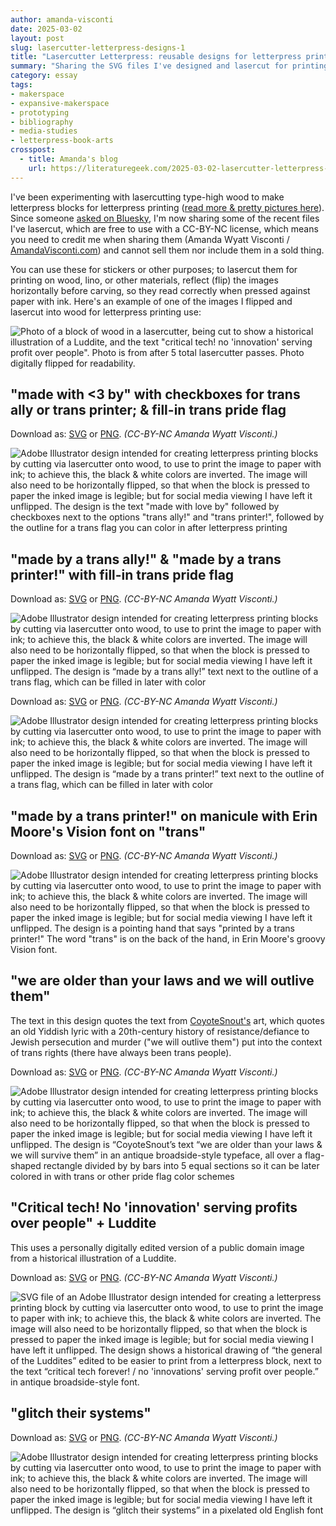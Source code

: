 ```yaml
---
author: amanda-visconti
date: 2025-03-02
layout: post
slug: lasercutter-letterpress-designs-1
title: "Lasercutter Letterpress: reusable designs for letterpress printing blocks, stickers, & more"
summary: "Sharing the SVG files I've designed and lasercut for printing, for others to reuse CC-BY-NC."
category: essay
tags:
- makerspace
- expansive-makerspace
- prototyping
- bibliography
- media-studies
- letterpress-book-arts
crosspost:
  - title: Amanda's blog
    url: https://literaturegeek.com/2025-03-02-lasercutter-letterpress-designs-1
---
```


I've been experimenting with lasercutting type-high wood to make letterpress blocks for letterpress printing ([read more & pretty pictures here](https://literaturegeek.com/2025-03-01-lasercutter-letterpress)). Since someone [asked on Bluesky](https://bsky.app/profile/chronotope.aramzs.xyz/post/3li5kdaatkk2k), I'm now sharing some of the recent files I've lasercut, which are free to use with a CC-BY-NC license, which means you need to credit me when sharing them (Amanda Wyatt Visconti / [AmandaVisconti.com](https://AmandaVisconti.com)) and cannot sell them nor include them in a sold thing. 

You can use these for stickers or other purposes; to lasercut them for printing on wood, lino, or other materials, reflect (flip) the images horizontally before carving, so they read correctly when pressed against paper with ink. Here's an example of one of the images I flipped and lasercut into wood for letterpress printing use:

![Photo of a block of wood in a lasercutter, being cut to show a historical illustration of a Luddite, and the text "critical tech! no 'innovation' serving profit over people". Photo is from after 5 total lasercutter passes. Photo digitally flipped for readability. ](https://literaturegeek.com/assets/post-media/2025-03-01-lasercutting-letterpress/luddite1.jpg)

## "made with <3 by" with checkboxes for trans ally or trans printer; & fill-in trans pride flag

Download as: [SVG](https://literaturegeek.com/assets/post-media/2025-03-03-lasercutter-letterpress-designs-1/made-with-love-by-trans-ally-printer_CCBYNC-AmandaWyattVisconti.svg) or [PNG](https://literaturegeek.com/assets/post-media/2025-03-03-lasercutter-letterpress-designs-1/made-with-love-by-trans-ally-printer_CCBYNC-AmandaWyattVisconti.png). *(CC-BY-NC Amanda Wyatt Visconti.)*

![Adobe Illustrator design intended for creating letterpress printing blocks by cutting via lasercutter onto wood, to use to print the image to paper with ink; to achieve this, the black & white colors are inverted. The image will also need to be horizontally flipped, so that when the block is pressed to paper the inked image is legible; but for social media viewing I have left it unflipped. The design is the text "made with love by" followed by checkboxes next to the options "trans ally!" and "trans printer!", followed by the outline for a trans flag you can color in after letterpress printing](https://literaturegeek.com/assets/post-media/2025-03-03-lasercutter-letterpress-designs-1/made-with-love-by-trans-ally-printer_CCBYNC-AmandaWyattVisconti.svg)

## "made by a trans ally!" & "made by a trans printer!" with fill-in trans pride flag

Download as: [SVG](https://literaturegeek.com/assets/post-media/2025-03-03-lasercutter-letterpress-designs-1/made-by-trans-ally_CCBYNC-AmandaWyattVisconti-1.svg) or [PNG](https://literaturegeek.com/assets/post-media/2025-03-03-lasercutter-letterpress-designs-1/made-by-trans-ally_CCBYNC-AmandaWyattVisconti-1.png). *(CC-BY-NC Amanda Wyatt Visconti.)*

![Adobe Illustrator design intended for creating letterpress printing blocks by cutting via lasercutter onto wood, to use to print the image to paper with ink; to achieve this, the black & white colors are inverted. The image will also need to be horizontally flipped, so that when the block is pressed to paper the inked image is legible; but for social media viewing I have left it unflipped. The design is “made by a trans ally!” text next to the outline of a trans flag, which can be filled in later with color](https://literaturegeek.com/assets/post-media/2025-03-03-lasercutter-letterpress-designs-1/made-by-trans-ally_CCBYNC-AmandaWyattVisconti-1.svg)

Download as: [SVG](https://literaturegeek.com/assets/post-media/2025-03-03-lasercutter-letterpress-designs-1/made-by-trans-printer_CCBYNC-AmandaWyattVisconti-1.svg) or [PNG](https://literaturegeek.com/assets/post-media/2025-03-03-lasercutter-letterpress-designs-1/made-by-trans-printer_CCBYNC-AmandaWyattVisconti-1.png). *(CC-BY-NC Amanda Wyatt Visconti.)*

![Adobe Illustrator design intended for creating letterpress printing blocks by cutting via lasercutter onto wood, to use to print the image to paper with ink; to achieve this, the black & white colors are inverted. The image will also need to be horizontally flipped, so that when the block is pressed to paper the inked image is legible; but for social media viewing I have left it unflipped. The design is “made by a trans printer!” text next to the outline of a trans flag, which can be filled in later with color](https://literaturegeek.com/assets/post-media/2025-03-03-lasercutter-letterpress-designs-1/made-by-trans-printer_CCBYNC-AmandaWyattVisconti-1.svg)

## "made by a trans printer!" on manicule with Erin Moore's Vision font on "trans"

Download as: [SVG](https://literaturegeek.com/assets/post-media/2025-03-03-lasercutter-letterpress-designs-1/printed-by-trans-printer_VisionFont-ErinMoore_CCBYNC-AmandaWyattVisconti-1.svg) or [PNG](https://literaturegeek.com/assets/post-media/2025-03-03-lasercutter-letterpress-designs-1/printed-by-trans-printer_VisionFont-ErinMoore_CCBYNC-AmandaWyattVisconti-1.png). *(CC-BY-NC Amanda Wyatt Visconti.)*

![Adobe Illustrator design intended for creating letterpress printing blocks by cutting via lasercutter onto wood, to use to print the image to paper with ink; to achieve this, the black & white colors are inverted. The image will also need to be horizontally flipped, so that when the block is pressed to paper the inked image is legible; but for social media viewing I have left it unflipped. The design is a pointing hand that says "printed by a trans printer!" The word "trans" is on the back of the hand, in Erin Moore's groovy Vision font.](https://literaturegeek.com/assets/post-media/2025-03-03-lasercutter-letterpress-designs-1/printed-by-trans-printer_VisionFont-ErinMoore_CCBYNC-AmandaWyattVisconti-1.svg)

## "we are older than your laws and we will outlive them"
The text in this design quotes the text from [CoyoteSnout's](https://etsy.com/shop/Coyotesnout) art, which quotes an old Yiddish lyric with a 20th-century history of resistance/defiance to Jewish persecution and murder ("we will outlive them") put into the context of trans rights (there have always been trans people).

Download as: [SVG](https://literaturegeek.com/assets/post-media/2025-03-03-lasercutter-letterpress-designs-1/older-than-their-laws_CCBYNC-AmandaWyattVisconti-1.svg) or [PNG](https://literaturegeek.com/assets/post-media/2025-03-03-lasercutter-letterpress-designs-1/older-than-their-laws_CCBYNC-AmandaWyattVisconti-1.png). *(CC-BY-NC Amanda Wyatt Visconti.)*

![Adobe Illustrator design intended for creating letterpress printing blocks by cutting via lasercutter onto wood, to use to print the image to paper with ink; to achieve this, the black & white colors are inverted. The image will also need to be horizontally flipped, so that when the block is pressed to paper the inked image is legible; but for social media viewing I have left it unflipped. The design is “CoyoteSnout’s text “we are older than your laws & we will survive them” in an antique broadside-style typeface, all over a flag-shaped rectangle divided by by bars into 5 equal sections so it can be later colored in with trans or other pride flag color schemes](https://literaturegeek.com/assets/post-media/2025-03-03-lasercutter-letterpress-designs-1/older-than-their-laws_CCBYNC-AmandaWyattVisconti-1.svg)

## "Critical tech! No 'innovation' serving profits over people" + Luddite
This uses a personally digitally edited version of a public domain image from a historical illustration of a Luddite.

Download as: [SVG](https://literaturegeek.com/assets/post-media/2025-03-03-lasercutter-letterpress-designs-1/critical-tech-luddite_CCBYNC-AmandaWyattVisconti.svg) or [PNG](https://literaturegeek.com/assets/post-media/2025-03-03-lasercutter-letterpress-designs-1/critical-tech-luddite_CCBYNC-AmandaWyattVisconti.png). *(CC-BY-NC Amanda Wyatt Visconti.)*

![SVG file of an Adobe Illustrator design intended for creating a letterpress printing block by cutting via lasercutter onto wood, to use to print the image to paper with ink; to achieve this, the black & white colors are inverted. The image will also need to be horizontally flipped, so that when the block is pressed to paper the inked image is legible; but for social media viewing I have left it unflipped. The design shows a historical drawing of “the general of the Luddites” edited to be easier to print from a letterpress block, next to the text “critical tech forever! / no 'innovations' serving profit over people.” in antique broadside-style font.](https://literaturegeek.com/assets/post-media/2025-03-03-lasercutter-letterpress-designs-1/critical-tech-luddite_CCBYNC-AmandaWyattVisconti.svg)

## "glitch their systems"

Download as: [SVG](https://literaturegeek.com/assets/post-media/2025-03-03-lasercutter-letterpress-designs-1/glitch-their-systems_CCBYNC-AmandaWyattVisconti.svg) or [PNG](https://literaturegeek.com/assets/post-media/2025-03-03-lasercutter-letterpress-designs-1/glitch-their-systems_CCBYNC-AmandaWyattVisconti.png). *(CC-BY-NC Amanda Wyatt Visconti.)*

![Adobe Illustrator design intended for creating letterpress printing blocks by cutting via lasercutter onto wood, to use to print the image to paper with ink; to achieve this, the black & white colors are inverted. The image will also need to be horizontally flipped, so that when the block is pressed to paper the inked image is legible; but for social media viewing I have left it unflipped. The design is “glitch their systems” in a pixelated old English font](https://literaturegeek.com/assets/post-media/2025-03-03-lasercutter-letterpress-designs-1/glitch-their-systems_CCBYNC-AmandaWyattVisconti.svg)